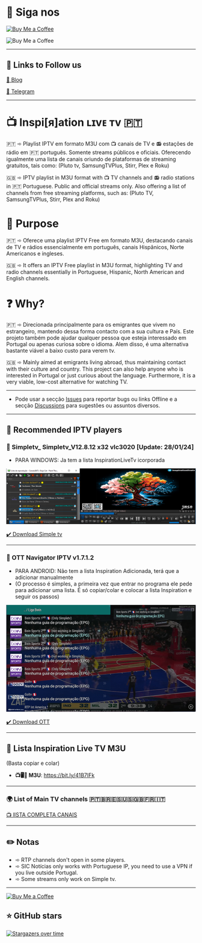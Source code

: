 # 🚩 Siga nos


<a href='https://ko-fi.com/R6R5SJ5L8' target='_blank'><img height='36' style='border:0px;height:36px;' src='https://storage.ko-fi.com/cdn/kofi2.png?v=3' border='0' alt='Buy Me a Coffee' /></a>

<img height='150' style='border:0px;height:150px;' src='https://jerrymoz.files.wordpress.com/2023/12/cafe.webp?w=200' border='0' alt='Buy Me a Coffee' /></a><img height='150' style='border:0px;height:150px;' src='https://jerrymoz.files.wordpress.com/2023/12/qr_forum.png?w=200' border='0' alt='' /></a><img height='150' style='border:0px;height:150px;' src='https://jerrymoz.files.wordpress.com/2023/12/qr_blog.png?w=200' border='0' alt='' /></a>

---

## 🔗 Links to Follow us

[📌 Blog](https://jerrymoz.wordpress.com/)

[📌 Telegram](https://t.me/inspirationlivetv/)

---

# 📺 Inspi[я]ation ʟɪvᴇ ᴛv 🇵🇹

🇵🇹 ➾ Playlist IPTV em formato M3U com 📺 canais de TV e 📻 estações de rádio em 🇵🇹 português. Somente streams públicos e oficiais.
Oferecendo igualmente uma lista de canais oriundo de plataformas de streaming gratuitos, tais como: (Pluto tv, SamsungTVPlus, Stirr, Plex e Roku)

🇬🇧 ➾ IPTV playlist in M3U format with 📺 TV channels and 📻 radio stations in 🇵🇹 Portuguese. Public and official streams only.
Also offering a list of channels from free streaming platforms, such as: (Pluto TV, SamsungTVPlus, Stirr, Plex and Roku)

# 🎯 Purpose

🇵🇹 ➾ Oferece uma playlist IPTV Free em formato M3U, destacando canais de TV e rádios essencialmente em português, canais Hispânicos, Norte Americanos e ingleses.

🇬🇧 ➾ It offers an IPTV Free playlist in M3U format, highlighting TV and radio channels essentially in Portuguese, Hispanic, North American and English channels.

# ❓ Why?


🇵🇹 ➾ Direcionada principalmente para os emigrantes que vivem no estrangeiro, mantendo dessa forma contacto com a sua cultura e País. Este projeto também pode ajudar qualquer pessoa que esteja interessado em Portugal ou apenas curiosa sobre o idioma. Alem disso, é uma alternativa bastante viável a baixo custo para verem tv.

🇬🇧 ➾ Mainly aimed at emigrants living abroad, thus maintaining contact with their culture and country. This project can also help anyone who is interested in Portugal or just curious about the language. Furthermore, it is a very viable, low-cost alternative for watching TV.

---

* Pode usar a secção [Issues](https://github.com/inspirationlinks/m3u/issues) para reportar bugs ou links Offline e a secção [Discussions](https://github.com/inspirationlinks/m3u/discussions) para sugestões ou assuntos diversos.

---

## 🎥 Recommended IPTV players


### 🥇 Simpletv_ Simpletv_V12.8.12 x32 vlc3020 [Update: 28/01/24]
* PARA WINDOWS: Ja tem a lista InspirationLiveTv icorporada

![SIMPLETV IPTV screenshot](/Logos/BannersSimple/simpletv1.png "SIMPLETV IPTV screenshot")

[✔️ Download Simple tv](https://www.mediafire.com/file/3sxter03w6tflfm/simpleTV_V12.8.12_%2528x32_vlc3020%2529.7z/file)

---

### 🥇 OTT Navigator IPTV v1.7.1.2 
* PARA ANDROID: Não tem a lista Inspiration Adicionada, terá que a adicionar manualmente
* (O processo é simples, a primeira vez que entrar no programa ele pede para adicionar uma lista. É só copiar/colar e colocar a lista Inspiration e seguir os passos)


![OTT Navigator screenshot](/Logos/ott.png "OTT Navigator screenshot")

[✔️ Download OTT](https://www.mediafire.com/file/nh6mlatih0vrgjf/OTT_Navigator_v1.7.1.2_premium.apk/file)

---

## 🥇 Lista Inspiration Live TV M3U
(Basta copiar e colar)

* **📺🖥️📱 M3U**: <https://bit.ly/41B7IFk>

---

### 🌍 List of Main TV channels 🇵🇹🇧🇷🇪🇸🇺🇸🇬🇧🇫🇷🇮🇹

[📺 lISTA COMPLETA CANAIS](https://pastebin.com/raw/hjJK1cYD)

---

## ✏️ Notas

* ➾ RTP channels don't open in some players.
* ➾ SIC Notícias only works with Portuguese IP, you need to use a VPN if you live outside Portugal.
* ➾ Some streams only work on Simple tv.

---

<a href='https://ko-fi.com/R6R5SJ5L8' target='_blank'><img height='36' style='border:0px;height:36px;' src='https://storage.ko-fi.com/cdn/kofi2.png?v=3' border='0' alt='Buy Me a Coffee' /></a>

## ⭐ GitHub stars
[![Stargazers over time](https://starchart.cc/inspirationlinks/lista-tuga.svg)](https://starchart.cc/inspirationlinks/lista-tuga)
